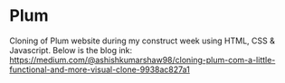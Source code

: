 # Plum
Cloning of Plum website during my construct week using HTML, CSS &amp; Javascript.
Below is the blog ink:
https://medium.com/@ashishkumarshaw98/cloning-plum-com-a-little-functional-and-more-visual-clone-9938ac827a1
